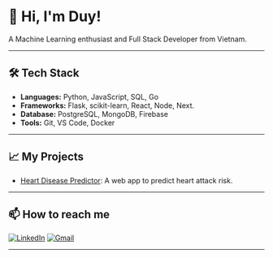 # 👋 Hi, I'm Duy!

A Machine Learning enthusiast and Full Stack Developer from Vietnam.

---

## 🛠️ Tech Stack

- **Languages:** Python, JavaScript, SQL, Go
- **Frameworks:** Flask, scikit-learn, React, Node, Next.
- **Database:** PostgreSQL, MongoDB, Firebase
- **Tools:** Git, VS Code, Docker

---

## 📈 My Projects

- [Heart Disease Predictor](https://github.com/dpduy123/CS114_Project): A web app to predict heart attack risk.

---

## 📫 How to reach me

[![LinkedIn](https://img.shields.io/badge/LinkedIn-blue?style=flat&logo=linkedin)](https://www.linkedin.com/in/ph%C6%B0%C6%A1ng-duy-%C4%91%E1%BB%97-6a7844323/)
[![Gmail](https://img.shields.io/badge/Gmail-red?style=flat&logo=gmail)](mailto:dpduy1230901tl@gmail.com)

--- 
